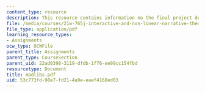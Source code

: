 ```yaml
---
content_type: resource
description: This resource contains information no the final project description.
file: /media/courses/21w-765j-interactive-and-non-linear-narrative-theory-and-practice-spring-2006/53c773fd98e7fd214a9eeaef4168ed03_madlibs.pdf
file_type: application/pdf
learning_resource_types:
- Assignments
ocw_type: OCWFile
parent_title: Assignments
parent_type: CourseSection
parent_uid: 22ad0398-3119-dfdb-1f76-ee99cc154fbd
resourcetype: Document
title: madlibs.pdf
uid: 53c773fd-98e7-fd21-4a9e-eaef4168ed03
---
```

